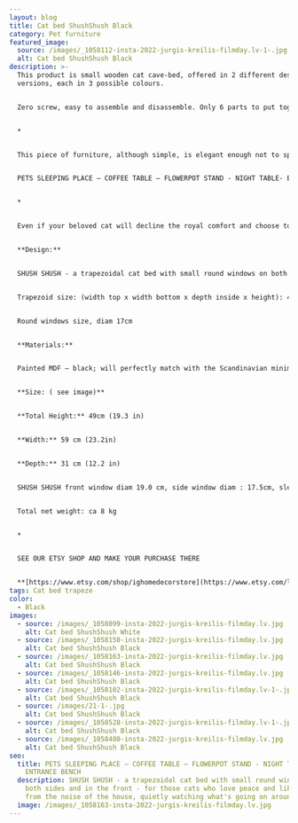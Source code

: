 ```yaml
---
layout: blog
title: Cat bed ShushShush Black
category: Pet furniture
featured_image:
  source: /images/_1058112-insta-2022-jurgis-kreilis-filmday.lv-1-.jpg
  alt: Cat bed ShushShush Black
description: >-
  This product is small wooden cat cave-bed, offered in 2 different design
  versions, each in 3 possible colours.


  Zero screw, easy to assemble and disassemble. Only 6 parts to put together. 


  *  


  This piece of furniture, although simple, is elegant enough not to spoil the overall look of your home interior. Can be used not only as a bed for your pet, but also as a bedside or coffee table, pot stand or small entryway stool. 


  PETS SLEEPING PLACE – COFFEE TABLE – FLOWERPOT STAND - NIGHT TABLE- ENTRANCE BENCH


  *  


  Even if your beloved cat will decline the royal comfort and choose to sleep elsewhere, you will easily find another practical and equally stylish application for the object – use it as a coffee table or a flowerpot stand.


  **Design:**


  SHUSH SHUSH - a trapezoidal cat bed with small round windows on both sides and in the front - for those cats who love peace and like to hide from the noise of the house, quietly watching what's going on around them.


  Trapezoid size: (width top x width bottom x depth inside x height): 40,5 x 59,5 x 27 x 49cm


  Round windows size, diam 17cm


  **Materials:**


  Painted MDF – black; will perfectly match with the Scandinavian minimalistic interior design!


  **Size: ( see image)**


  **Total Height:** 49cm (19.3 in)


  **Width:** 59 cm (23.2in)


  **Depth:** 31 cm (12.2 in)


  SHUSH SHUSH front window diam 19.0 cm, side window diam : 17.5cm, sleeping area 51x28.5cm


  Total net weight: ca 8 kg


  *  


  SEE OUR ETSY SHOP AND MAKE YOUR PURCHASE THERE


  **[https://www.etsy.com/shop/ighomedecorstore](https://www.etsy.com/listing/1673244815/tv-cat-bed-cat-furniture-cat-cute-bed?click_key=3132495a257d1a2393dee035a47ba026702685bf%3A1673244815&click_sum=ddd2658d&ref=shop_home_active_5&frs=1)**
tags: Cat bed trapeze
color:
  - Black
images:
  - source: /images/_1058099-insta-2022-jurgis-kreilis-filmday.lv.jpg
    alt: Cat bed ShushShush White
  - source: /images/_1058150-insta-2022-jurgis-kreilis-filmday.lv.jpg
    alt: Cat bed ShushShush Black
  - source: /images/_1058163-insta-2022-jurgis-kreilis-filmday.lv.jpg
    alt: Cat bed ShushShush Black
  - source: /images/_1058146-insta-2022-jurgis-kreilis-filmday.lv.jpg
    alt: Cat bed ShushShush Black
  - source: /images/_1058102-insta-2022-jurgis-kreilis-filmday.lv-1-.jpg
    alt: Cat bed ShushShush Black
  - source: /images/21-1-.jpg
    alt: Cat bed ShushShush Black
  - source: /images/_1058528-insta-2022-jurgis-kreilis-filmday.lv-1-.jpg
    alt: Cat bed ShushShush Black
  - source: /images/_1058480-insta-2022-jurgis-kreilis-filmday.lv.jpg
    alt: Cat bed ShushShush Black
seo:
  title: PETS SLEEPING PLACE – COFFEE TABLE – FLOWERPOT STAND - NIGHT TABLE-
    ENTRANCE BENCH
  description: SHUSH SHUSH - a trapezoidal cat bed with small round windows on
    both sides and in the front - for those cats who love peace and like to hide
    from the noise of the house, quietly watching what's going on around them.
  image: /images/_1058163-insta-2022-jurgis-kreilis-filmday.lv.jpg
---
```

